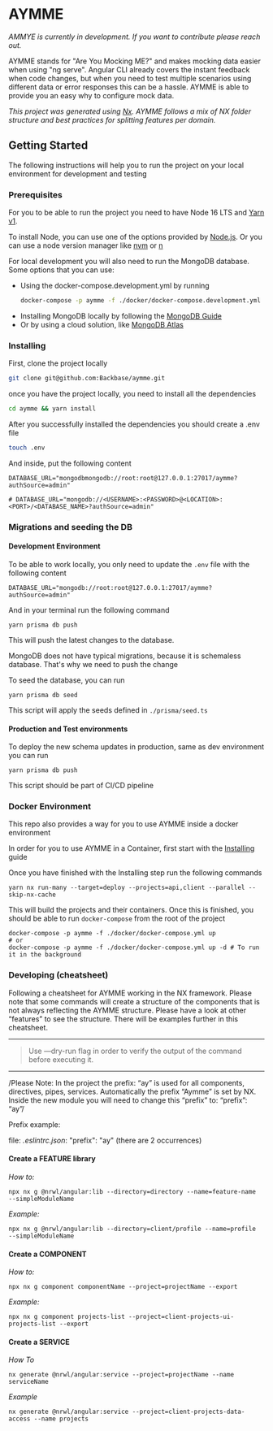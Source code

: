 # AYMME

*AMMYE is currently in development. If you want to contribute please reach out.*

AYMME stands for "Are You Mocking ME?" and makes mocking data easier when using "ng serve". Angular CLI already covers the instant feedback when code changes, but when you need to test multiple scenarios using different data or error responses this can be a hassle. AYMME is able to provide you an easy why to configure mock data.

<em>This project was generated using [Nx](https://nx.dev). AYMME follows a mix of NX folder structure and best practices for splitting features per domain.</em>

## Getting Started
The following instructions will help you to run the project on your local environment for development and testing

### Prerequisites
For you to be able to run the project you need to have Node 16 LTS and [Yarn v1](https://classic.yarnpkg.com/lang/en/).

To install Node, you can use one of the options provided by [Node.js](https://nodejs.org/en/). Or you can use a node version manager like
[nvm](https://github.com/nvm-sh/nvm) or [n](https://github.com/tj/n)

For local development you will also need to run the MongoDB database. Some options that you can use:
* Using the docker-compose.development.yml by running
  ```bash
  docker-compose -p aymme -f ./docker/docker-compose.development.yml up # -d to run it in the background
  ```
* Installing MongoDB locally by following the [MongoDB Guide](https://www.mongodb.com/docs/v4.4/tutorial/install-mongodb-on-os-x/)
* Or by using a cloud solution, like [MongoDB Atlas](https://www.mongodb.com/atlas/database)

### Installing

First, clone the project locally
```bash
git clone git@github.com:Backbase/aymme.git
```
once you have the project locally, you need to install all the dependencies
```bash
cd aymme && yarn install
```
After you successfully installed the dependencies you should create a .env file
```bash
touch .env
```
And inside, put the following content
```dotenv
DATABASE_URL="mongodbmongodb://root:root@127.0.0.1:27017/aymme?authSource=admin"

# DATABASE_URL="mongodb://<USERNAME>:<PASSWORD>@<LOCATION>:<PORT>/<DATABASE_NAME>?authSource=admin"
```

### Migrations and seeding the DB
#### Development Environment
To be able to work locally, you only need to update the `.env` file with the following content
```dotenv
DATABASE_URL="mongodb://root:root@127.0.0.1:27017/aymme?authSource=admin"
```
And in your terminal run the following command
```shell
yarn prisma db push
```
This will push the latest changes to the database.

MongoDB does not have typical migrations, because it is schemaless database. That's why we need to push the change

To seed the database, you can run
```shell
yarn prisma db seed
```
This script will apply the seeds defined in `./prisma/seed.ts`

#### Production and Test environments
To deploy the new schema updates in production, same as dev environment you can run
```shell
yarn prisma db push
```
This script should be part of CI/CD pipeline

### Docker Environment

This repo also provides a way for you to use AYMME inside a docker environment

In order for you to use AYMME in a Container, first start with the [Installing](#installing) guide

Once you have finished with the Installing step run the following commands
```shell
yarn nx run-many --target=deploy --projects=api,client --parallel --skip-nx-cache
```
This will build the projects and their containers. Once this is finished, you should be able to run `docker-compose` from the root of the project
```shell
docker-compose -p aymme -f ./docker/docker-compose.yml up
# or
docker-compose -p aymme -f ./docker/docker-compose.yml up -d # To run it in the background
```

### Developing (cheatsheet)

Following a cheatsheet for AYMME working in the NX framework. Please note that some commands will create a structure of the components that is not always reflecting the AYMME structure. Please have a look at other “features” to see the structure. There will be examples further in this cheatsheet. 

---
> Use —dry-run flag in order to verify the output of the command before executing it. 
---

/Please Note: In the project the prefix: “ay” is used for all components, directives, pipes, services. Automatically the prefix “Aymme” is set by NX. Inside the new module you will need to change this “prefix” to: “prefix”: “ay”/ 

Prefix example: 

file: *.eslintrc.json*: "prefix": "ay" (there are 2 occurrences)


#### Create a FEATURE library 

*How to:*

`npx nx g @nrwl/angular:lib --directory=directory --name=feature-name  --simpleModuleName`

*Example:* 

`npx nx g @nrwl/angular:lib --directory=client/profile --name=profile  --simpleModuleName`


#### Create a COMPONENT

*How to:*

`npx nx g component componentName --project=projectName --export`

*Example:*

`npx nx g component projects-list --project=client-projects-ui-projects-list --export`

#### Create a SERVICE

*How To* 

`nx generate @nrwl/angular:service --project=projectName --name serviceName`

*Example* 

`nx generate @nrwl/angular:service --project=client-projects-data-access --name projects`
